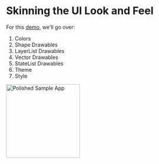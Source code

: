 # Skinning the UI Look and Feel

For this [demo](https://drive.google.com/open?id=0B3ki-tI2wTHuWnBlOUpiTzc0Wlk), we'll go over:
1. Colors
2. Shape Drawables
3. LayerList Drawables
4. Vector Drawables
5. StateList Drawables
6. Theme
7. Style

<img src="http://i.imgur.com/4stMEIa.png" width="200" alt="Polished Sample App" />

